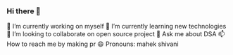 ### Hi there 👋

<!--
**mahekshivani/mahekshivani** is a ✨ _special_ ✨ repository because its `README.md` (this file) appears on your GitHub profile.

Here are some ideas to get you started:
-->
 🔭 I’m currently working on myself 
 🌱 I’m currently learning new technologies 
 👯 I’m looking to collaborate on open source project 
 💬 Ask me about DSA
 📫 How to reach me by making pr
 😄 Pronouns: mahek shivani 
 

